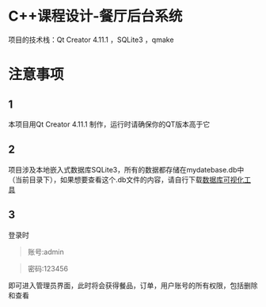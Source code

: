 # C++课程设计-餐厅后台系统
项目的技术栈：Qt Creator 4.11.1 ，SQLite3 ，qmake  

# 注意事项
## 1
本项目用Qt Creator 4.11.1 制作，运行时请确保你的QT版本高于它

## 2 
项目涉及本地嵌入式数据库SQLite3，所有的数据都存储在mydatebase.db中（当前目录下），如果想要查看这个.db文件的内容，请自行下载[数据库可视化工具](https://sqliteexpert.com/)

## 3
登录时

>账号:admin

>密码:123456
>
即可进入管理员界面，此时将会获得餐品，订单，用户账号的所有权限，包括删除和查看

